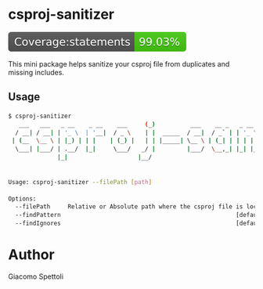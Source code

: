 # csproj-sanitizer

[![CodeClimate](https://raw.githubusercontent.com/giacomos/csproj-sanitizer/master/badges/badge-statements.svg)](https://github.com/giacomos/csproj-sanitizer)

This mini package helps sanitize your csproj file from duplicates and missing includes.

## Usage

```bash
$ csproj-sanitizer                                                                                                                                                                                  _                                 _   _     _
   ___   ___   _ __    _ __    ___     (_)          ___    __ _   _ __   (_) | |_  (_)  ____   ___   _ __
  / __| / __| | '_ \  | '__|  / _ \    | |  _____  / __|  / _` | | '_ \  | | | __| | | |_  /  / _ \ | '__|
 | (__  \__ \ | |_) | | |    | (_) |   | | |_____| \__ \ | (_| | | | | | | | | |_  | |  / /  |  __/ | |
  \___| |___/ | .__/  |_|     \___/   _/ |         |___/  \__,_| |_| |_| |_|  \__| |_| /___|  \___| |_|
              |_|                    |__/


Usage: csproj-sanitizer --filePath [path]

Options:
  --filePath     Relative or Absolute path where the csproj file is located  [required]
  --findPattern                                                  [default: "**/*.{cshtml,cs}"]
  --findIgnores                                                  [default: "{node_modules,obj,bin}/**"]
```

# Author
Giacomo Spettoli
